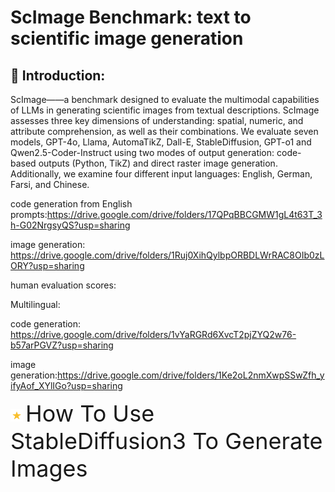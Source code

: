# ScImage Benchmark: text to scientific image generation

## 🚀 Introduction: 
ScImage——a benchmark designed to evaluate the multimodal capabilities of LLMs in generating scientific images from textual descriptions. ScImage assesses three key dimensions of understanding: spatial, numeric, and attribute comprehension, as well as their combinations. We evaluate seven models, GPT-4o, Llama, AutomaTikZ, Dall-E, StableDiffusion, GPT-o1 and Qwen2.5-Coder-Instruct using two modes of output generation: code-based outputs (Python, TikZ) and direct raster image generation. Additionally, we examine four different input languages: English, German, Farsi, and Chinese.
  
code generation from English prompts:https://drive.google.com/drive/folders/17QPqBBCGMW1gL4t63T_3h-G02NrgsyQS?usp=sharing

image generation: https://drive.google.com/drive/folders/1Ruj0XihQylbpORBDLWrRAC8OIb0zLORY?usp=sharing

human evaluation scores: 

Multilingual: 

code generation: https://drive.google.com/drive/folders/1vYaRGRd6XvcT2pjZYQ2w76-b57arPGVZ?usp=sharing

image generation:https://drive.google.com/drive/folders/1Ke2oL2nmXwpSSwZfh_yifyAof_XYlIGo?usp=sharing

<p align="left">
  <img src="Decorate_icons/star_icon.png" alt="star_logo_mini" width= "20" height="20"> 
  <span style="font-size: 36px;">How To Use StableDiffusion3 To Generate Images</span>
</p>


